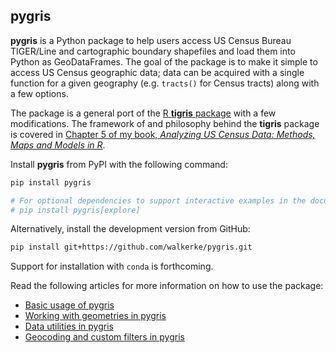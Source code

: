 ## pygris

__pygris__ is a Python package to help users access US Census Bureau TIGER/Line and cartographic boundary shapefiles and load them into Python as GeoDataFrames.  The goal of the package is to make it simple to access US Census geographic data; data can be acquired with a single function for a given geography (e.g. `tracts()` for Census tracts) along with a few options.  

The package is a general port of the [R __tigris__ package](https://github.com/walkerke/tigris) with a few modifications.  The framework of and philosophy behind the __tigris__ package is covered in [Chapter 5 of my book, _Analyzing US Census Data: Methods, Maps and Models in R_](https://walker-data.com/census-r/census-geographic-data-and-applications-in-r.html).  

Install __pygris__ from PyPI with the following command:

```bash
pip install pygris

# For optional dependencies to support interactive examples in the documentation:
# pip install pygris[explore]
```

Alternatively, install the development version from GitHub:

```bash
pip install git+https://github.com/walkerke/pygris.git
```

Support for installation with `conda` is forthcoming.

Read the following articles for more information on how to use the package:

* [Basic usage of pygris](https://walker-data.com/pygris/01-basic-usage)
* [Working with geometries in pygris](https://walker-data.com/pygris/02-geometries)
* [Data utilities in pygris](https://walker-data.com/pygris/03-data-utilities)
* [Geocoding and custom filters in pygris](https://walker-data.com/pygris/04-geocoding)
